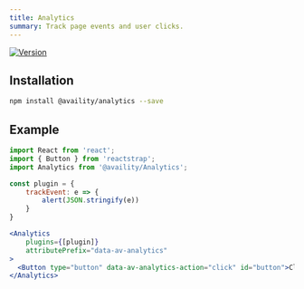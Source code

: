 ```yaml
---
title: Analytics
summary: Track page events and user clicks.
---
```


[![Version](https://img.shields.io/npm/v/@availity/analytics.svg?style=for-the-badge)](https://www.npmjs.com/package/@availity/analytics)

## Installation

```bash
npm install @availity/analytics --save
```

## Example

```jsx
import React from 'react';
import { Button } from 'reactstrap';
import Analytics from '@availity/Analytics';

const plugin = {
    trackEvent: e => {
        alert(JSON.stringify(e))
    }
}

<Analytics
    plugins={[plugin]}
    attributePrefix="data-av-analytics"
>
  <Button type="button" data-av-analytics-action="click" id="button">Click Me</Button>
</Analytics>
```